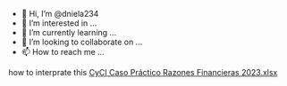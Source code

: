 - 👋 Hi, I’m @dniela234
- 👀 I’m interested in ...
- 🌱 I’m currently learning ...
- 💞️ I’m looking to collaborate on ...
- 📫 How to reach me ...

<!---
dniela234/dniela234 is a ✨ special ✨ repository because its `README.md` (this file) appears on your GitHub profile.
You can click the Preview link to take a look at your changes.
--->
how to interprate this
[CyCI Caso Práctico Razones Financieras 2023.xlsx](https://github.com/dniela234/dniela234/files/13320372/CyCI.Caso.Practico.Razones.Financieras.2023.xlsx)
